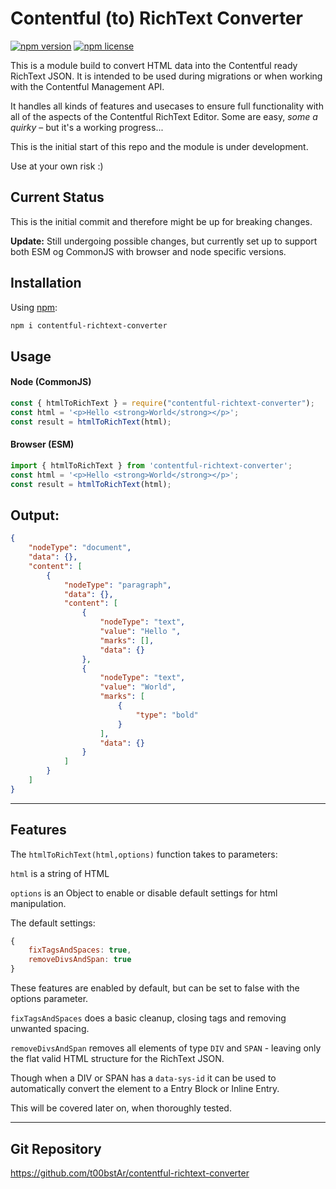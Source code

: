 # Contentful (to) RichText Converter

[![npm version](https://img.shields.io/npm/v/contentful-richtext-converter)](https://www.npmjs.com/package/contentful-richtext-converter)
[![npm license](https://img.shields.io/npm/l/contentful-richtext-converter)](https://www.npmjs.com/package/contentful-richtext-converter)


This is a module build to convert HTML data into the Contentful ready RichText JSON. 
It is intended to be used during migrations or when working with the Contentful Management API.

It handles all kinds of features and usecases to ensure full functionality with all of the aspects of the Contentful RichText Editor.
Some are easy, *some a quirky* – but it's a working progress...

This is the initial start of this repo and the module is under development.

Use at your own risk :)

## Current Status
This is the initial commit and therefore might be up for breaking changes.

**Update:**
Still undergoing possible changes, but currently set up to support both ESM og CommonJS with browser and node specific versions.

## Installation

Using [npm](https://www.npmjs.com/package/contentful-richtext-converter):

```sh
npm i contentful-richtext-converter
```

## Usage

#### Node (CommonJS)

```js
const { htmlToRichText } = require("contentful-richtext-converter");
const html = '<p>Hello <strong>World</strong></p>';
const result = htmlToRichText(html);
```

#### Browser (ESM)

```js
import { htmlToRichText } from 'contentful-richtext-converter';
const html = '<p>Hello <strong>World</strong></p>';
const result = htmlToRichText(html);
```

## Output:

```json
{
    "nodeType": "document",
    "data": {},
    "content": [
        {
            "nodeType": "paragraph",
            "data": {},
            "content": [
                {
                    "nodeType": "text",
                    "value": "Hello ",
                    "marks": [],
                    "data": {}
                },
                {
                    "nodeType": "text",
                    "value": "World",
                    "marks": [
                        {
                            "type": "bold"
                        }
                    ],
                    "data": {}
                }
            ]
        }
    ]
}
```

___

## Features
The ```htmlToRichText(html,options)``` function takes to parameters: 

```html``` is a string of HTML

```options``` is an Object to enable or disable default settings for html manipulation.

The default settings:

```js
{
    fixTagsAndSpaces: true,
    removeDivsAndSpan: true
}
```

These features are enabled by default, but can be set to false with the options parameter.

```fixTagsAndSpaces``` does a basic cleanup, closing tags and removing unwanted spacing.

```removeDivsAndSpan``` removes all elements of type ```DIV``` and ```SPAN``` - leaving only the flat valid HTML structure for the RichText JSON.

Though when a DIV or SPAN has a ```data-sys-id``` it can be used to automatically convert the element to a Entry Block or Inline Entry. 

This will be covered later on, when thoroughly tested. 

___

## Git Repository

https://github.com/t00bstAr/contentful-richtext-converter

